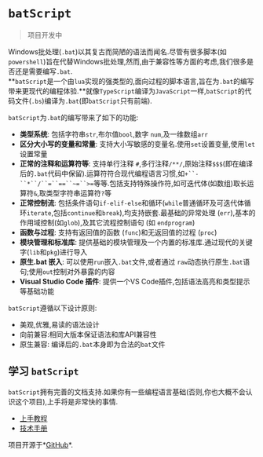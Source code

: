 # `batScript`

> 项目开发中  

Windows批处理(`.bat`)以其复古而简陋的语法而闻名.尽管有很多脚本(如`powershell`)旨在代替Windows批处理,然而,由于兼容性等方面的考虑,我们很多是否还是需要编写`.bat`.  
**`batScript`是一个由`lua`实现的强类型的,面向过程的脚本语言,旨在为`.bat`的编写带来更现代的编程体验.**就像`TypeScript`编译为`JavaScript`一样,`batScript`的代码文件(`.bs`)编译为`.bat`(即`batScript`只有前端).  

`batScript`为`.bat`的编写带来了如下的功能:  

- **类型系统**: 包括字符串`str`,布尔值`bool`,数字 `num`,及一维数组`arr`  
- **区分大小写的变量和常量**: 支持大小写敏感的变量名.使用`set`设置变量,使用`let`设置常量  
- **正常的注释和运算符等**: 支持单行注释 `#`,多行注释`/**/`,原始注释`$$$`(即在编译后的`.bat`代码中保留).运算符符合现代编程语言习惯,如`+``-``*``/``=``==``~=``>=`等等.包括支持特殊操作符,如可迭代体(如数组)取长运算符`&`,取类型字符串运算符`?`等  
- **正常控制流**: 包括条件语句`if-elif-else`和循环(`while`普通循环及可迭代体循环`iterate`,包括`continue`和`break`),均支持嵌套.最基础的异常处理 (`err`),基本的作用域控制(如`glob`),及其它流程控制语句 (如 `endprogram`)  
- **函数与过程**: 支持有返回值的函数 (`func`)和无返回值的过程 (`proc`)  
- **模块管理和标准库**: 提供基础的模块管理及一个内置的标准库.通过现代的关键字(`lib`和`pkg`)进行导入  
- **原生.bat 嵌入**: 可以使用`run`嵌入`.bat`文件,或者通过 `raw`动态执行原生`.bat`语句;使用`out`控制对外暴露的内容  
- **Visual Studio Code 插件**: 提供一个VS Code插件,包括语法高亮和类型提示等基础功能  

`batScript`遵循以下设计原则:  

- 美观,优雅,易读的语法设计  
- 向前兼容:相同大版本保证语法和库API兼容性  
- 原生兼容: 编译后的`.bat`本身即为合法的`bat`文件  

## 学习 `batScript`

`batScript`拥有完善的文档支持.如果你有一些编程语言基础(否则,你也大概不会认识这个项目),上手将是非常快的事情.  

- [上手教程](./doc/zh/guide/01-教程目录.md)  
- [技术手册](./doc/zh/manual/手册导引.md.md)  

项目开源于*[GitHub](https://github.com/Water-Run/batScript)*.  

